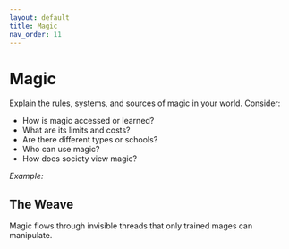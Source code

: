 ```yaml
---
layout: default
title: Magic
nav_order: 11
---
```


# Magic

Explain the rules, systems, and sources of magic in your world. Consider:

- How is magic accessed or learned?
- What are its limits and costs?
- Are there different types or schools?
- Who can use magic?
- How does society view magic?

_Example:_

## The Weave
Magic flows through invisible threads that only trained mages can manipulate.
